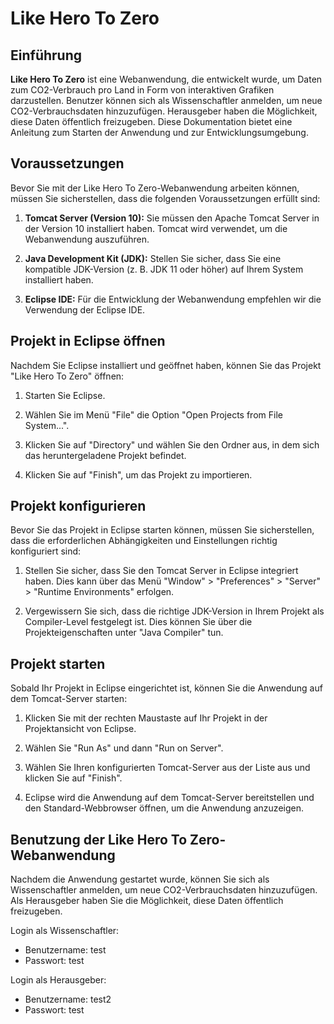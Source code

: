 # Like Hero To Zero

## Einführung

**Like Hero To Zero** ist eine Webanwendung, die entwickelt wurde, um Daten zum CO2-Verbrauch pro Land in Form von interaktiven Grafiken darzustellen. Benutzer können sich als Wissenschaftler anmelden, um neue CO2-Verbrauchsdaten hinzuzufügen. Herausgeber haben die Möglichkeit, diese Daten öffentlich freizugeben. Diese Dokumentation bietet eine Anleitung zum Starten der Anwendung und zur Entwicklungsumgebung.

## Voraussetzungen

Bevor Sie mit der Like Hero To Zero-Webanwendung arbeiten können, müssen Sie sicherstellen, dass die folgenden Voraussetzungen erfüllt sind:

1. **Tomcat Server (Version 10):** Sie müssen den Apache Tomcat Server in der Version 10 installiert haben. Tomcat wird verwendet, um die Webanwendung auszuführen.

2. **Java Development Kit (JDK):** Stellen Sie sicher, dass Sie eine kompatible JDK-Version (z. B. JDK 11 oder höher) auf Ihrem System installiert haben.

3. **Eclipse IDE:** Für die Entwicklung der Webanwendung empfehlen wir die Verwendung der Eclipse IDE.

## Projekt in Eclipse öffnen

Nachdem Sie Eclipse installiert und geöffnet haben, können Sie das Projekt "Like Hero To Zero" öffnen:

1. Starten Sie Eclipse.

2. Wählen Sie im Menü "File" die Option "Open Projects from File System...".

3. Klicken Sie auf "Directory" und wählen Sie den Ordner aus, in dem sich das heruntergeladene Projekt befindet.

4. Klicken Sie auf "Finish", um das Projekt zu importieren.

## Projekt konfigurieren

Bevor Sie das Projekt in Eclipse starten können, müssen Sie sicherstellen, dass die erforderlichen Abhängigkeiten und Einstellungen richtig konfiguriert sind:

1. Stellen Sie sicher, dass Sie den Tomcat Server in Eclipse integriert haben. Dies kann über das Menü "Window" > "Preferences" > "Server" > "Runtime Environments" erfolgen.

2. Vergewissern Sie sich, dass die richtige JDK-Version in Ihrem Projekt als Compiler-Level festgelegt ist. Dies können Sie über die Projekteigenschaften unter "Java Compiler" tun.

## Projekt starten

Sobald Ihr Projekt in Eclipse eingerichtet ist, können Sie die Anwendung auf dem Tomcat-Server starten:

1. Klicken Sie mit der rechten Maustaste auf Ihr Projekt in der Projektansicht von Eclipse.

2. Wählen Sie "Run As" und dann "Run on Server".

3. Wählen Sie Ihren konfigurierten Tomcat-Server aus der Liste aus und klicken Sie auf "Finish".

4. Eclipse wird die Anwendung auf dem Tomcat-Server bereitstellen und den Standard-Webbrowser öffnen, um die Anwendung anzuzeigen.

## Benutzung der Like Hero To Zero-Webanwendung

Nachdem die Anwendung gestartet wurde, können Sie sich als Wissenschaftler anmelden, um neue CO2-Verbrauchsdaten hinzuzufügen. Als Herausgeber haben Sie die Möglichkeit, diese Daten öffentlich freizugeben.

Login als Wissenschaftler:
- Benutzername: test
- Passwort:		test

Login als Herausgeber:
- Benutzername: test2
- Passwort: 	test

